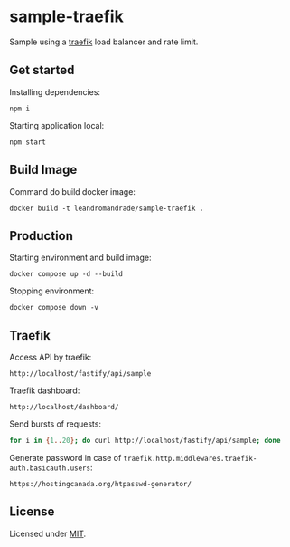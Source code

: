 # sample-traefik

Sample using a [traefik](https://doc.traefik.io/traefik/) load balancer and rate limit.

## Get started

Installing dependencies:

```shell
npm i
```

Starting application local:

```shell
npm start
```

## Build Image

Command do build docker image:
```shell
docker build -t leandromandrade/sample-traefik .
```

## Production

Starting environment and build image:

```shell
docker compose up -d --build
```

Stopping environment:

```shell
docker compose down -v
```

## Traefik

Access API by traefik:
```http request
http://localhost/fastify/api/sample
```

Traefik dashboard:
```http request
http://localhost/dashboard/
```

Send bursts of requests:
```sh
for i in {1..20}; do curl http://localhost/fastify/api/sample; done
```

Generate password in case of `traefik.http.middlewares.traefik-auth.basicauth.users`:
```http request
https://hostingcanada.org/htpasswd-generator/
```

## License

Licensed under [MIT](./LICENSE).


